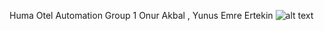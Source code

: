 Huma Otel Automation
Group 1
Onur Akbal , Yunus Emre Ertekin
![alt text](https://github.com/shagye/C-Sharp-Projects/blob/master/Huma%20Automation/Photos/1.png)
